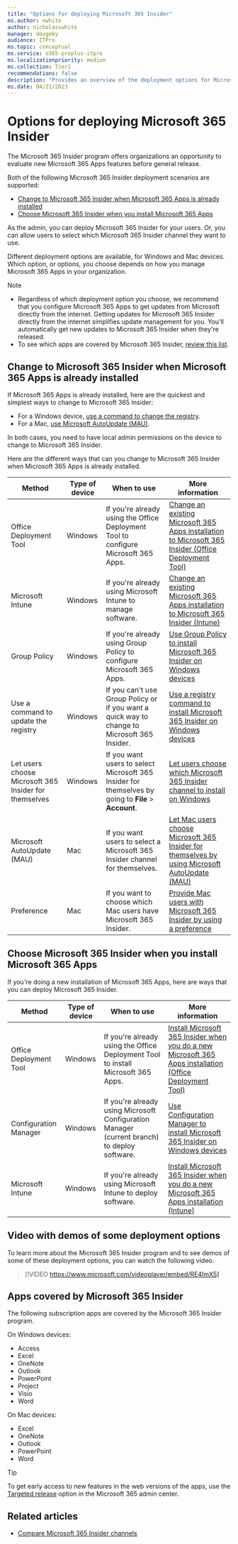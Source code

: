 ```yaml
---
title: "Options for deploying Microsoft 365 Insider"
ms.author: nwhite
author: nicholasswhite
manager: dougeby
audience: ITPro
ms.topic: conceptual
ms.service: o365-proplus-itpro
ms.localizationpriority: medium
ms.collection: Tier1
recommendations: false
description: "Provides an overview of the deployment options for Microsoft 365 Insider for Windows and Mac"
ms.date: 04/21/2023
---
```


# Options for deploying Microsoft 365 Insider

The Microsoft 365 Insider program offers organizations an opportunity to evaluate new Microsoft 365 Apps features before general release.

Both of the following Microsoft 365 Insider deployment scenarios are supported:
 - [Change to Microsoft 365 Insider when Microsoft 365 Apps is already installed](#change-to-microsoft-365-insider-when-microsoft-365-apps-is-already-installed)
 - [Choose Microsoft 365 Insider when you install Microsoft 365 Apps](#choose-microsoft-365-insider-when-you-install-microsoft-365-apps)

As the admin, you can deploy Microsoft 365 Insider for your users. Or, you can allow users to select which Microsoft 365 Insider channel they want to use.

Different deployment options are available, for Windows and Mac devices. Which option, or options, you choose depends on how you manage Microsoft 365 Apps in your organization.

> [!NOTE]
> - Regardless of which deployment option you choose, we recommend that you configure Microsoft 365 Apps to get updates from Microsoft directly from the internet. Getting updates for Microsoft 365 Insider directly from the internet simplifies update management for you. You'll automatically get new updates to Microsoft 365 Insider when they're released.
> - To see which apps are covered by Microsoft 365 Insider, [review this list](#apps-covered-by-microsoft-365-insider).

## Change to Microsoft 365 Insider when Microsoft 365 Apps is already installed

If Microsoft 365 Apps is already installed, here are the quickest and simplest ways to change to Microsoft 365 Insider:

- For a Windows device, [use a command to change the registry](registry.md).
- For a Mac, [use Microsoft AutoUpdate (MAU)](microsoft-autoupdate.md).  

In both cases, you need to have local admin permissions on the device to change to Microsoft 365 Insider.

Here are the different ways that can you change to Microsoft 365 Insider when Microsoft 365 Apps is already installed.

|Method  |Type of device|When to use  |More information  |
|---------|---------|---------|---------|
|Office Deployment Tool  |Windows |If you're already using the Office Deployment Tool to configure Microsoft 365 Apps.  |[Change an existing Microsoft 365 Apps installation to Microsoft 365 Insider (Office Deployment Tool)](office-deployment-tool.md#change-an-existing-microsoft-365-apps-installation-to-microsoft-365-insider) |
|Microsoft Intune |Windows |If you're already using Microsoft Intune to manage software.|[Change an existing Microsoft 365 Apps installation to Microsoft 365 Insider (Intune)](intune.md#change-an-existing-microsoft-365-apps-installation-to-microsoft-365-insider) |
|Group Policy   |Windows |If you're already using Group Policy to configure Microsoft 365 Apps.   | [Use Group Policy to install Microsoft 365 Insider on Windows devices](group-policy.md) |
|Use a command to update the registry|Windows |If you can't use Group Policy or if you want a quick way to change to Microsoft 365 Insider.|[Use a registry command to install Microsoft 365 Insider on Windows devices](registry.md)|
|Let users choose Microsoft 365 Insider for themselves |Windows |If you want users to select Microsoft 365 Insider for themselves by going to **File** > **Account**.|[Let users choose which Microsoft 365 Insider channel to install on Windows](user-choice.md)|
|Microsoft AutoUpdate (MAU) | Mac |If you want users to select a Microsoft 365 Insider channel for themselves. |[Let Mac users choose Microsoft 365 Insider for themselves by using Microsoft AutoUpdate (MAU)](microsoft-autoupdate.md)    |
|Preference | Mac |If you want to choose which Mac users have Microsoft 365 Insider. |[Provide Mac users with Microsoft 365 Insider by using a preference](preference.md)|

## Choose Microsoft 365 Insider when you install Microsoft 365 Apps

If you're doing a new installation of Microsoft 365 Apps, here are ways that you can deploy Microsoft 365 Insider.

|Method  |Type of device|When to use  |More information  |
|---------|---------|---------|---------|
|Office Deployment Tool |Windows |If you're already using the Office Deployment Tool to install Microsoft 365 Apps. |[Install Microsoft 365 Insider when you do a new Microsoft 365 Apps installation (Office Deployment Tool)](office-deployment-tool.md#install-microsoft-365-insider-when-you-do-a-new-microsoft-365-apps-installation) |
|Configuration Manager |Windows |If you're already using Microsoft Configuration Manager (current branch) to deploy software. | [Use Configuration Manager to install Microsoft 365 Insider on Windows devices](configuration-manager.md)|
|Microsoft Intune |Windows |If you're already using Microsoft Intune to deploy software.|[Install Microsoft 365 Insider when you do a new Microsoft 365 Apps installation (Intune)](intune.md#install-microsoft-365-insider-when-you-do-a-new-microsoft-365-apps-installation)      |

## Video with demos of some deployment options

To learn more about the Microsoft 365 Insider program and to see demos of some of these deployment options, you can watch the following video.

> [!VIDEO https://www.microsoft.com/videoplayer/embed/RE4ImX5]

## Apps covered by Microsoft 365 Insider

The following subscription apps are covered by the Microsoft 365 Insider program.

On Windows devices:
- Access
- Excel
- OneNote
- Outlook
- PowerPoint
- Project
- Visio
- Word

On Mac devices:
- Excel
- OneNote
- Outlook
- PowerPoint
- Word

> [!TIP]
> To get early access to new features in the web versions of the apps, use the [Targeted release](/microsoft-365/admin/manage/release-options-in-office-365) option in the Microsoft 365 admin center.

## Related articles
- [Compare Microsoft 365 Insider channels](../compare-channels.md)
